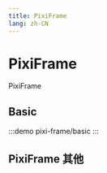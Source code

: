 ```yaml
--- 
title: PixiFrame
lang: zh-CN
---
```


# PixiFrame

PixiFrame


## Basic

:::demo 
pixi-frame/basic
:::

## PixiFrame 其他
